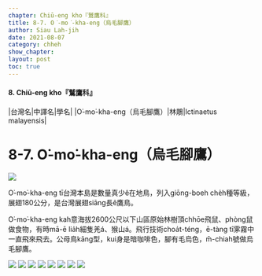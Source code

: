 ```yaml
---
chapter: Chiū-eng kho『鷲鷹科』
title: 8-7. O͘-mo͘-kha-eng（烏毛腳鷹）
author: Siau Lah-jih
date: 2021-08-07
category: chheh
show_chapter: 
layout: post
toc: true
---
```


#### 8. Chiū-eng kho『鷲鷹科』

|台灣名|中譯名|學名|
|O͘-mo͘-kha-eng（烏毛腳鷹）|林鵰|Ictinaetus malayensis|


# 8-7. O͘-mo͘-kha-eng（烏毛腳鷹）


![](../too5/08/08-7-2.O͘-mo͘-kha-eng.jpg)


O͘-mo͘-kha-eng tī台灣本島是數量真少ê在地鳥，列入giōng-boeh che̍h種等級，展翅180公分，是台灣展翅siāng長ê鷹鳥。

O͘-mo͘-kha-eng kah意海拔2600公尺以下山區原始林樹頂chhōe飛鼠、phòng鼠做食物，有時mā-ē lia̍h細隻羌á、猴山á。飛行技術choa̍t-téng，ē-tàng tī雺霧中一直飛來飛去。公母鳥kāng型，kui身是暗咖啡色，腳有毛烏色，m̄-chiah號做烏毛腳鷹。

![](../too5/08/08-7-3.O͘-mo͘-kha-eng.jpg)
![](../too5/08/08-7-4.O͘-mo͘-kha-eng.jpg)
![](../too5/08/08-7-5.O͘-mo͘-kha-eng.jpg)
![](../too5/08/08-7-6.O͘-mo͘-kha-eng.jpg)
![](../too5/08/08-7-7.O͘-mo͘-kha-eng.jpg)
![](../too5/08/08-7-1.O͘-mo͘-kha-eng.jpg)
![](../too5/08/08-7-8.O͘-mo͘-kha-eng.jpg)
![](../too5/08/08-7-9.O͘-mo͘-kha-eng.jpg)
